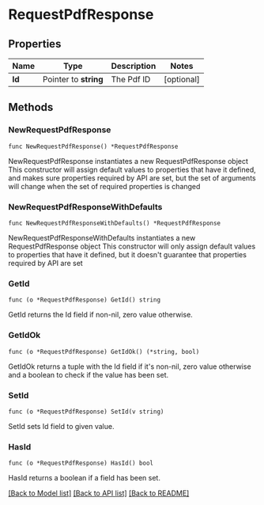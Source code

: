 # RequestPdfResponse

## Properties

Name | Type | Description | Notes
------------ | ------------- | ------------- | -------------
**Id** | Pointer to **string** | The Pdf ID | [optional] 

## Methods

### NewRequestPdfResponse

`func NewRequestPdfResponse() *RequestPdfResponse`

NewRequestPdfResponse instantiates a new RequestPdfResponse object
This constructor will assign default values to properties that have it defined,
and makes sure properties required by API are set, but the set of arguments
will change when the set of required properties is changed

### NewRequestPdfResponseWithDefaults

`func NewRequestPdfResponseWithDefaults() *RequestPdfResponse`

NewRequestPdfResponseWithDefaults instantiates a new RequestPdfResponse object
This constructor will only assign default values to properties that have it defined,
but it doesn't guarantee that properties required by API are set

### GetId

`func (o *RequestPdfResponse) GetId() string`

GetId returns the Id field if non-nil, zero value otherwise.

### GetIdOk

`func (o *RequestPdfResponse) GetIdOk() (*string, bool)`

GetIdOk returns a tuple with the Id field if it's non-nil, zero value otherwise
and a boolean to check if the value has been set.

### SetId

`func (o *RequestPdfResponse) SetId(v string)`

SetId sets Id field to given value.

### HasId

`func (o *RequestPdfResponse) HasId() bool`

HasId returns a boolean if a field has been set.


[[Back to Model list]](../README.md#documentation-for-models) [[Back to API list]](../README.md#documentation-for-api-endpoints) [[Back to README]](../README.md)



